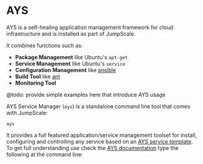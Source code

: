 # AYS

AYS is a self-healing application management framework for cloud infrastructure and is installed as part of JumpScale.

It combines functions such as:

- **Package Management** like Ubuntu's `apt-get`
- **Service Management** like Ubuntu's `service`
- **Configuration Management** like [ansible](http://www.ansible.com)
- **Build Tool** like [ant](http://ant.apache.org)
- **Monitoring Tool**


@todo: provide simple examples here that introduce AYS usage

AYS Service Manager (`ays`) is a standalone command line tool that comes with JumpScale:
```
ays
```

It provides a full featured application/service management toolset for install, configuring and controlling any service based on an [AYS service template](../AYS/Definitions/2-Templates-Recipes-Instances.md). To get full understanding use check the [AYS documentation](../AYS/AYS-introduction.md) type the following at the command line:
